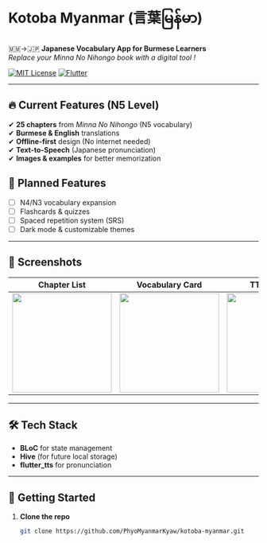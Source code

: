 # Kotoba Myanmar (言葉မြန်မာ)  

🇲🇲→🇯🇵 **Japanese Vocabulary App for Burmese Learners**  
*Replace your Minna No Nihongo book with a digital tool !*  

[![MIT License](https://img.shields.io/badge/license-MIT-blue.svg)](LICENSE)
[![Flutter](https://img.shields.io/badge/Flutter-3.19-blue?logo=flutter)](https://flutter.dev)

---

## 🔥 Current Features (N5 Level)  
✔ **25 chapters** from *Minna No Nihongo* (N5 vocabulary)  
✔ **Burmese & English** translations  
✔ **Offline-first** design (No internet needed)  
✔ **Text-to-Speech** (Japanese pronunciation)  
✔ **Images & examples** for better memorization  

## 🚧 Planned Features  
- [ ] N4/N3 vocabulary expansion  
- [ ] Flashcards & quizzes  
- [ ] Spaced repetition system (SRS)  
- [ ] Dark mode & customizable themes  

---

## 📸 Screenshots  
| Chapter List | Vocabulary Card | TTS Playback |  
|-------------|----------------|--------------|  
| <img src="screenshots/chapter_list.png" width="200"> | <img src="screenshots/vocab_card.png" width="200"> | <img src="screenshots/tts.png" width="200"> |  


---

## 🛠 Tech Stack  
- **BLoC** for state management  
- **Hive** (for future local storage)  
- **flutter_tts** for pronunciation  

---

## 🚀 Getting Started  
1. **Clone the repo**  
   ```bash
   git clone https://github.com/PhyoMyanmarKyaw/kotoba-myanmar.git

